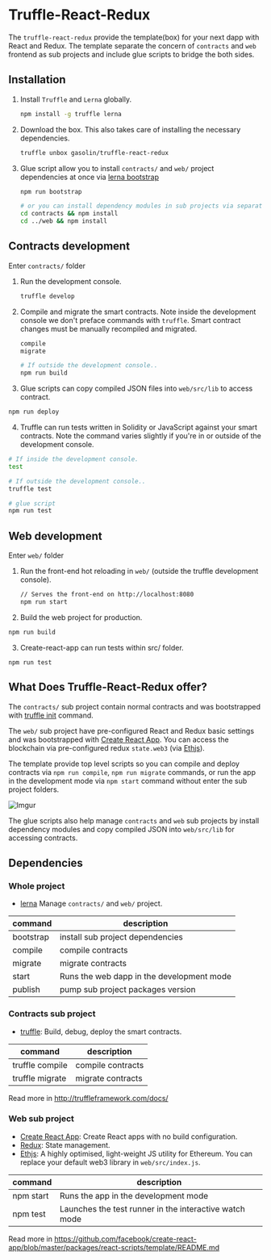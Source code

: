 # Truffle-React-Redux

The `truffle-react-redux` provide the template(box) for your next dapp with React and Redux. The template separate the concern of `contracts` and `web` frontend as sub projects and include glue scripts to bridge the both sides.

## Installation

1. Install `Truffle` and `Lerna` globally.
    ```sh
    npm install -g truffle lerna
    ```

2. Download the box. This also takes care of installing the necessary dependencies.
    ```sh
    truffle unbox gasolin/truffle-react-redux
    ```

3. Glue script allow you to install `contracts/` and `web/` project dependencies at once via [lerna bootstrap](https://github.com/lerna/lerna#bootstrap)

    ```sh
    npm run bootstrap

    # or you can install dependency modules in sub projects via separate commands
    cd contracts && npm install
    cd ../web && npm install
    ```


## Contracts development

Enter `contracts/` folder

1. Run the development console.
    ```sh
    truffle develop
    ```

2. Compile and migrate the smart contracts. Note inside the development console we don't preface commands with `truffle`. Smart contract changes must be manually recompiled and migrated.
    ```sh
    compile
    migrate

    # If outside the development console..
    npm run build
    ```

3. Glue scripts can copy compiled JSON files into `web/src/lib` to access contract.

```sh
npm run deploy
```

4. Truffle can run tests written in Solidity or JavaScript against your smart contracts. Note the command varies slightly if you're in or outside of the development console.
  ```sh
  # If inside the development console.
  test

  # If outside the development console..
  truffle test

  # glue script
  npm run test
  ```

## Web development

Enter `web/` folder

1. Run the front-end hot reloading in `web/` (outside the truffle development console).
    ```sh
    // Serves the front-end on http://localhost:8080
    npm run start
    ```

2. Build the web project for production.

```sh
npm run build
```

3. Create-react-app can run tests within src/ folder.

```
npm run test
```

## What Does Truffle-React-Redux offer?

The `contracts/` sub project contain normal contracts and was bootstrapped with [truffle init](http://truffleframework.com/docs/getting_started/project) command.

The `web/` sub project have pre-configured React and Redux basic settings and was bootstrapped with [Create React App](https://github.com/facebookincubator/create-react-app). You can access the blockchain via pre-configured redux `state.web3` (via [Ethjs](https://github.com/ethjs/ethjs)).

The template provide top level scripts so you can compile and deploy contracts via `npm run compile`, `npm run migrate` commands, or run the app in the development mode via `npm start` command without enter the sub project folders.

![Imgur](https://i.imgur.com/3KxaZ1zl.png)

The glue scripts also help manage `contracts` and  `web` sub projects by install dependency modules and copy compiled JSON into `web/src/lib` for accessing contracts.

## Dependencies

### Whole project

* [lerna](https://github.com/lerna/lerna#bootstrap) Manage `contracts/` and `web/` project.

| command | description |
|-------------|---------------|
| bootstrap | install sub project dependencies |
| compile  | compile contracts |
| migrate   | migrate contracts |
| start        | Runs the web dapp in the development mode |
| publish   | pump sub project packages version |

### Contracts sub project

* [truffle](http://truffleframework.com/): Build, debug, deploy the smart contracts.

| command | description |
|-------------|---------------|
| truffle compile  | compile contracts |
| truffle migrate   | migrate contracts |

Read more in http://truffleframework.com/docs/

### Web sub project

* [Create React App](https://github.com/facebookincubator/create-react-app): Create React apps with no build configuration.
* [Redux](https://redux.js.org/basics/usage-with-react): State management.
* [Ethjs](https://github.com/ethjs/ethjs): A highly optimised, light-weight JS utility for Ethereum. You can replace your default web3 library in `web/src/index.js`.

| command | description |
|-------------|---------------|
| npm start | Runs the app in the development mode |
| npm test  | Launches the test runner in the interactive watch mode |

Read more in https://github.com/facebook/create-react-app/blob/master/packages/react-scripts/template/README.md
